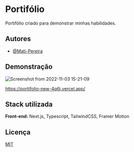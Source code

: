 # Portifólio

Portifólio criado para demonstrar minhas habilidades.

## Autores

- [@Mati-Pereira](https://www.github.com/Mati-Pereira)

## Demonstração

![Screenshot from 2022-11-03 15-21-09](https://user-images.githubusercontent.com/94717377/199803847-1f39e508-9482-4090-b992-c373af3e3802.png)

https://portifolio-new-4q6j.vercel.app/

## Stack utilizada

**Front-end:** Next.js, Typescript, TailwindCSS, Framer Motion

## Licença

[MIT](https://choosealicense.com/licenses/mit/)
